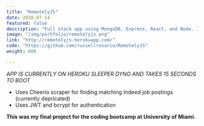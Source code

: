 ```yaml
---
title: "RemotelyJS"
date: 2018-07-14
featured: false
description: "Full stack app using MongoDB, Express, React, and Node. Includes login system and a web scrapper for pulling remote JavaScript positions from job boards."
image: "/img/portfolio/remotelyjs.png"
link: "http://remotelyjs.herokuapp.com/"
code: "https://github.com/russellrosario/RemotelyJS"
weight: 600

---
```


*APP IS CURRENTLY ON HEROKU SLEEPER DYNO AND TAKES 15 SECONDS TO BOOT*

- Uses Cheerio scraper for finding matching Indeed job postings (currently depricated)
- Uses JWT and bcrypt for authentication

<b>This was my final project for the coding bootcamp at University of Miami.</b>